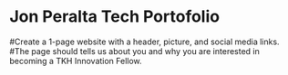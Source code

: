 # Jon Peralta Tech Portofolio
#Create a 1-page website with a header, picture, and social media links. 
#The page should tells us about you and why you are interested in becoming a TKH Innovation Fellow.
